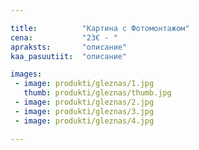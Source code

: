```yaml
---

title:          "Картина с Фотомонтажом"
cena:           "23€ - "
apraksts:       "описание"
kaa_pasuutiit:  "описание"

images:
 - image: produkti/gleznas/1.jpg
   thumb: produkti/gleznas/thumb.jpg
 - image: produkti/gleznas/2.jpg
 - image: produkti/gleznas/3.jpg
 - image: produkti/gleznas/4.jpg

---
```


